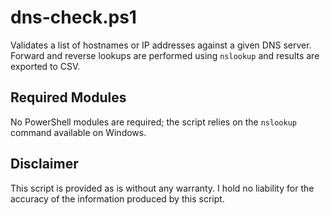 # dns-check.ps1

Validates a list of hostnames or IP addresses against a given DNS server. Forward and reverse lookups are performed using `nslookup` and results are exported to CSV.

## Required Modules

No PowerShell modules are required; the script relies on the `nslookup` command available on Windows.

## Disclaimer

This script is provided as is without any warranty. I hold no liability for the accuracy of the information produced by this script.
